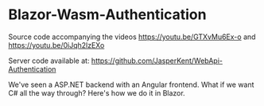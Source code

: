 # Blazor-Wasm-Authentication
Source code accompanying the videos https://youtu.be/GTXvMu6Ex-o and https://youtu.be/0iJqh2lzEXo

Server code available at: https://github.com/JasperKent/WebApi-Authentication

We've seen a ASP.NET backend with an Angular frontend. What if we want C# all the way through? Here's how we do it in Blazor.
